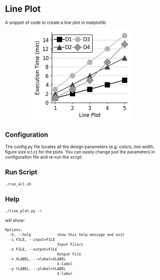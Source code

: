 # Line Plot
A snippet of code to create a line plot in matplotlib

<p align="center"> 
<img src="./fig/line_plot.png">
</p>

## Configuration
The config.py file locates all the design parameters (e.g. colors, line width, figure size e.t.c) for the plots. You can easily change just the parameters in configuraiton file and re-run the script.

## Run Script
```bash
./run_all.sh
```
## Help
```bash
./line_plot.py -h
```
will show:
```
Options:
  -h, --help            show this help message and exit
  -i FILE, --input=FILE
                        Input File/s
  -o FILE, --output=FILE
                        Output File
  -x XLABEL, --xlabel=XLABEL
                        X-label
  -y YLABEL, --ylabel=YLABEL
                        X-label
```
